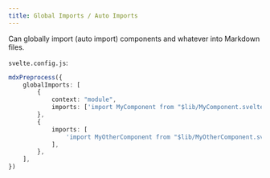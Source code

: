 ```yaml
---
title: Global Imports / Auto Imports
---
```


Can globally import (auto import) components and whatever into Markdown files.

`svelte.config.js`:

```ts
mdxPreprocess({
    globalImports: [
        {
            context: "module",
            imports: ['import MyComponent from "$lib/MyComponent.svelte"'],
        },
        {
            imports: [
                'import MyOtherComponent from "$lib/MyOtherComponent.svelte"',
            ],
        },
    ],
})
```
